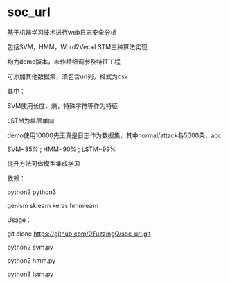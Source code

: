 # soc_url

基于机器学习技术进行web日志安全分析

包括SVM，HMM，Word2Vec+LSTM三种算法实现

均为demo版本，未作精细调参及特征工程

可添加其他数据集，须包含url列，格式为csv

其中：

SVM使用长度，熵，特殊字符等作为特征

LSTM为单层单向

demo使用10000先王真是日志作为数据集，其中normal/attack各5000条，acc:

SVM~85% ; HMM~90% ; LSTM~99%

提升方法可做模型集成学习

依赖：

python2 python3

genism sklearn keras hmmlearn

Usage：

git clone https://github.com/0FuzzingQ/soc_url.git

python2 svm.py

python2 hmm.py

python3 lstm.py
